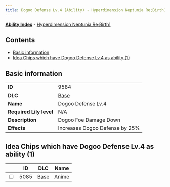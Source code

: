 ```yaml
---
title: Dogoo Defense Lv.4 (Ability) - Hyperdimension Neptunia Re;Birth1
---
```


[**Ability Index**](/neptunia/rb1/ability/index.html) - [Hyperdimension Neptunia Re;Birth1](/neptunia/rb1)

## Contents

- [Basic information](#basic-information)
- [Idea Chips which have Dogoo Defense Lv.4 as ability (1)](#idea-chips-which-have-dogoo-defense-lv4-as-ability-1)

## Basic information

|   |   |
| -- | -- |
| **ID** | 9584 |
| **DLC** | [Base](/neptunia/rb1/dlc/1-base.html) |
| **Name** | Dogoo Defense Lv.4 |
| **Required Lily level** | N/A |
| **Description** | Dogoo Foe Damage Down |
| **Effects** | Increases Dogoo Defense by 25% |


## Idea Chips which have Dogoo Defense Lv.4 as ability (1)

|    | ID | DLC | Name |
| -- | -- | --- | ---- |
| <input type="checkbox" id="rb1-item-1-5085" class="trackbox" /> | 5085 | [Base](/neptunia/rb1/dlc/1-base.html) | [Anime](/neptunia/rb1/item/1-5085-anime.html) |
